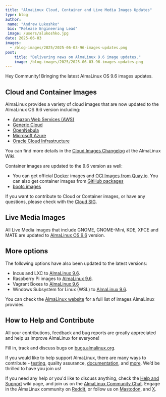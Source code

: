 ```yaml
---
title: "AlmaLinux Cloud, Container and Live Media Images Updates"
type: blog
author: 
 name: "Andrew Lukoshko"
 bio: "Release Engineering Lead"
 image: /users/alukoshko.jpg
date: 2025-06-03
images:
  - /blog-images/2025/2025-06-03-96-images-updates.png
post: 
    title: "Delivering news on AlmaLinux 9.6 image updates."
    image: /blog-images/2025/2025-06-03-96-images-updates.png
---
```


Hey Community! Bringing the latest AlmaLinux OS 9.6 images updates.

## Cloud and Container Images

AlmaLinux provides a variety of cloud images that are now updated to the AlmaLinux OS 9.6 version including: 
* [Amazon Web Services (AWS)](https://wiki.almalinux.org/cloud/AWS.html)
* [Generic Cloud](https://wiki.almalinux.org/cloud/Generic-cloud.html)
* [OpenNebula](https://wiki.almalinux.org/cloud/OpenNebula.html)
* [Microsoft Azure](https://wiki.almalinux.org/cloud/Azure.html)
* [Oracle Cloud Infrastructure](https://cloudmarketplace.oracle.com/marketplace/en_US/listing/127985411/)

You can find more details in the [Cloud Images Changelog](https://wiki.almalinux.org/cloud/cloud-changelog.html) at the AlmaLinux Wiki. 

Container images are updated to the 9.6 version as well:
* You can get official [Docker](https://hub.docker.com/_/almalinux) images and [OCI Images from Quay.io](https://quay.io/organization/almalinuxorg). You can also get container images from [GitHub packages](https://github.com/orgs/AlmaLinux/packages)
* [bootc images](https://quay.io/repository/almalinuxorg/almalinux-bootc?tab=tags)

If you want to contribute to Cloud or Container images, or have any questions, please check with the [Cloud SIG](https://wiki.almalinux.org/sigs/Cloud.html).

## Live Media Images

All Live Media images that include GNOME, GNOME-Mini, KDE, XFCE and MATE are updated to [AlmaLinux OS 9.6](https://repo.almalinux.org/almalinux/9.6/live/) version.

## More options 

The following options have also been updated to the latest versions:
* Incus and LXC to [AlmaLinux 9.6](https://images.linuxcontainers.org/images/almalinux/9/).
* Raspberry Pi images to [AlmaLinux 9.6](https://repo.almalinux.org/almalinux/9.6/raspberrypi/images/).
* Vagrant Boxes to [AlmaLinux 9.6](https://portal.cloud.hashicorp.com/vagrant/discover/almalinux/9) 
* Windows Subsystem for Linux (WSL) to [AlmaLinux 9.6](https://wiki.almalinux.org/documentation/wsl.html).

You can check the [AlmaLinux website](https://almalinux.org/get-almalinux/) for a full list of images AlmaLinux provides.

## How to Help and Сontribute 

All your contributions, feedback and bug reports are greatly appreciated and help us improve AlmaLinux for everyone! 

Fill in, track and discuss bugs on [bugs.almalinux.org](https://bugs.almalinux.org/).

If you would like to help support AlmaLinux, there are many ways to contribute - [testing](https://wiki.almalinux.org/Contribute-to-Testing.html), quality assurance, [documentation](https://wiki.almalinux.org/Contribute-to-Documentation.html), and [more](https://wiki.almalinux.org/Contribute.html). We’d be thrilled to have you join us!

If you need any help or you'd like to discuss anything, check the [Help and Support](https://wiki.almalinux.org/Help-and-Support.html) wiki page, and join us on the [AlmaLinux Community Chat](https://chat.almalinux.org). Engage in the AlmaLinux community on [Reddit](https://reddit.com/r/almalinux), or follow us on [Mastodon](https://fosstodon.org/@almalinux), and [X](https://x.com/almalinux).
